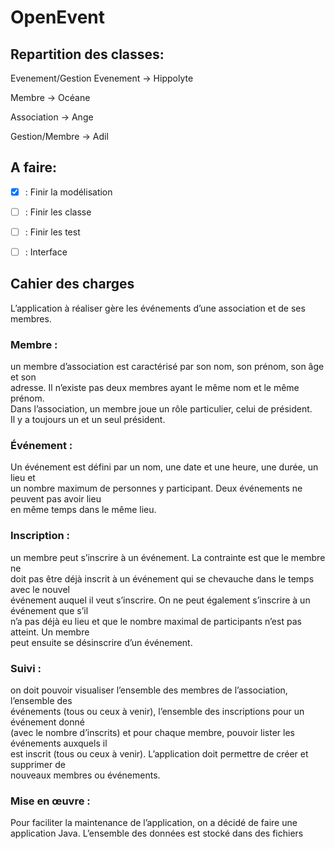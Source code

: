 # OpenEvent


## Repartition des classes:

Evenement/Gestion Evenement -> Hippolyte </br>

Membre -> Océane </br>

Association -> Ange </br>

Gestion/Membre -> Adil </br>

## A faire:
- [X] : Finir la modélisation </br>

- [ ] : Finir les classe </br>

- [ ] : Finir les test </br>

- [ ] : Interface

## Cahier des charges

L’application à réaliser gère les événements d’une association et de ses membres.
### Membre : 
un membre d’association est caractérisé par son nom, son prénom, son âge et son </br>
adresse. Il n’existe pas deux membres ayant le même nom et le même prénom. </br>
Dans l’association, un membre joue un rôle particulier, celui de président. </br>
Il y a toujours un et un seul président. </br>
### Événement :
Un événement est défini par un nom, une date et une heure, une durée, un lieu et </br>
un nombre maximum de personnes y participant. Deux événements ne peuvent pas avoir lieu </br>
en même temps dans le même lieu. </br>
### Inscription :
 un membre peut s’inscrire à un événement. La contrainte est que le membre ne </br>
doit pas être déjà inscrit à un événement qui se chevauche dans le temps avec le nouvel </br>
événement auquel il veut s’inscrire. On ne peut également s’inscrire à un événement que s’il </br>
n’a pas déjà eu lieu et que le nombre maximal de participants n’est pas atteint. Un membre </br>
peut ensuite se désinscrire d’un événement. </br>
### Suivi :
 on doit pouvoir visualiser l’ensemble des membres de l’association, l’ensemble des </br>
événements (tous ou ceux à venir), l’ensemble des inscriptions pour un événement donné </br>
(avec le nombre d’inscrits) et pour chaque membre, pouvoir lister les événements auxquels il </br>
est inscrit (tous ou ceux à venir). L’application doit permettre de créer et supprimer de </br>
nouveaux membres ou événements. </br>
### Mise en œuvre :
Pour faciliter la maintenance de l’application, on a décidé de faire une </br>
application Java. L’ensemble des données est stocké dans des fichiers </br>
